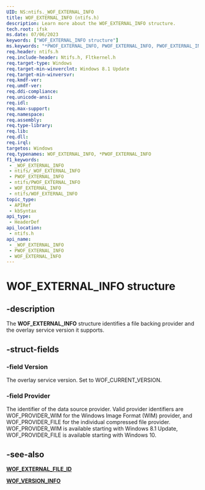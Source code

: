 ```yaml
---
UID: NS:ntifs._WOF_EXTERNAL_INFO
title: WOF_EXTERNAL_INFO (ntifs.h)
description: Learn more about the WOF_EXTERNAL_INFO structure.
tech.root: ifsk
ms.date: 07/06/2023
keywords: ["WOF_EXTERNAL_INFO structure"]
ms.keywords: "*PWOF_EXTERNAL_INFO, PWOF_EXTERNAL_INFO, PWOF_EXTERNAL_INFO structure pointer [Installable File System Drivers], WOF_EXTERNAL_INFO, WOF_EXTERNAL_INFO structure [Installable File System Drivers], _WOF_EXTERNAL_INFO, ifsk.wof_external_info, ntifs/PWOF_EXTERNAL_INFO, ntifs/WOF_EXTERNAL_INFO"
req.header: ntifs.h
req.include-header: Ntifs.h, Fltkernel.h
req.target-type: Windows
req.target-min-winverclnt: Windows 8.1 Update
req.target-min-winversvr: 
req.kmdf-ver: 
req.umdf-ver: 
req.ddi-compliance: 
req.unicode-ansi: 
req.idl: 
req.max-support: 
req.namespace: 
req.assembly: 
req.type-library: 
req.lib: 
req.dll: 
req.irql: 
targetos: Windows
req.typenames: WOF_EXTERNAL_INFO, *PWOF_EXTERNAL_INFO
f1_keywords:
 - _WOF_EXTERNAL_INFO
 - ntifs/_WOF_EXTERNAL_INFO
 - PWOF_EXTERNAL_INFO
 - ntifs/PWOF_EXTERNAL_INFO
 - WOF_EXTERNAL_INFO
 - ntifs/WOF_EXTERNAL_INFO
topic_type:
 - APIRef
 - kbSyntax
api_type:
 - HeaderDef
api_location:
 - ntifs.h
api_name:
 - _WOF_EXTERNAL_INFO
 - PWOF_EXTERNAL_INFO
 - WOF_EXTERNAL_INFO
---
```


# WOF_EXTERNAL_INFO structure

## -description

The **WOF_EXTERNAL_INFO** structure identifies a file backing provider and the overlay service version it supports.

## -struct-fields

### -field Version

The overlay service version. Set to WOF_CURRENT_VERSION.

### -field Provider

The identifier of the data source provider. Valid provider identifiers  are WOF_PROVIDER_WIM for the Windows Image Format (WIM) provider, and WOF_PROVIDER_FILE for the individual compressed file provider.  WOF_PROVIDER_WIM is available starting with Windows 8.1 Update, WOF_PROVIDER_FILE is available starting with Windows 10.

## -see-also

[**WOF_EXTERNAL_FILE_ID**](ns-ntifs-_wof_external_file_id.md)

[**WOF_VERSION_INFO**](ns-ntifs-_wof_version_info.md)
